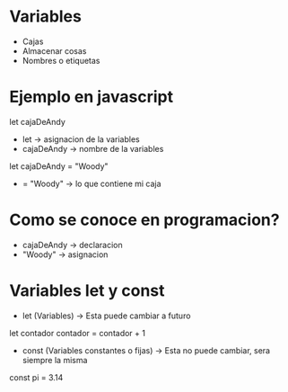 # Variables
* Cajas
* Almacenar cosas
* Nombres o etiquetas
  
# Ejemplo en javascript

let cajaDeAndy 

* let -> asignacion de la variables
* cajaDeAndy -> nombre de la variables

let cajaDeAndy = "Woody"

* = "Woody" -> lo que contiene mi caja
  
# Como se conoce en programacion?

* cajaDeAndy -> declaracion
* "Woody" -> asignacion

# Variables let y const
* let (Variables) -> Esta puede cambiar a futuro
  
let contador
contador = contador + 1

* const (Variables constantes o fijas) -> Esta no puede cambiar, sera siempre la misma

const pi = 3.14